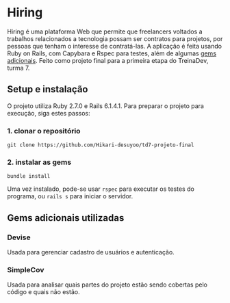 # Hiring
Hiring é uma plataforma Web que permite que freelancers voltados a trabalhos relacionados a tecnologia possam ser contratos para projetos, por pessoas que tenham o interesse de contratá-las. A aplicação é feita usando Ruby on Rails, com Capybara e Rspec para testes, além de algumas [gems adicionais](#extra-gems).
Feito como projeto final para a primeira etapa do TreinaDev, turma 7.

## Setup e instalação
O projeto utiliza Ruby 2.7.0 e Rails 6.1.4.1.
Para preparar o projeto para execução, siga estes passos:
### 1. clonar o repositório
`git clone https://github.com/Hikari-desuyoo/td7-projeto-final`
### 2. instalar as gems
`bundle install`

Uma vez instalado, pode-se usar `rspec` para executar os testes do programa, ou `rails s` para iniciar o servidor.

## <a name="extra-gems"></a>Gems adicionais utilizadas
### Devise
Usada para gerenciar cadastro de usuários e autenticação.
### SimpleCov
Usada para analisar quais partes do projeto estão sendo cobertas pelo código e quais não estão.
